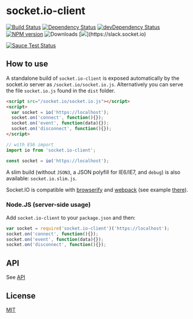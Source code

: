 
# socket.io-client

[![Build Status](https://secure.travis-ci.org/socketio/socket.io-client.svg?branch=master)](https://travis-ci.org/socketio/socket.io-client)
[![Dependency Status](https://david-dm.org/socketio/socket.io-client.svg)](https://david-dm.org/socketio/socket.io-client)
[![devDependency Status](https://david-dm.org/socketio/socket.io-client/dev-status.svg)](https://david-dm.org/socketio/socket.io-client#info=devDependencies)
[![NPM version](https://badge.fury.io/js/socket.io-client.svg)](https://www.npmjs.com/package/socket.io-client)
![Downloads](https://img.shields.io/npm/dm/socket.io-client.svg?style=flat)
[![](https://slack.socket.io/badge.svg?)](https://slack.socket.io)

[![Sauce Test Status](https://saucelabs.com/browser-matrix/socket.svg)](https://saucelabs.com/u/socket)

## How to use

A standalone build of `socket.io-client` is exposed automatically by the
socket.io server as `/socket.io/socket.io.js`. Alternatively you can
serve the file `socket.io.js` found in the `dist` folder.

```html
<script src="/socket.io/socket.io.js"></script>
<script>
  var socket = io('https://localhost');
  socket.on('connect', function(){});
  socket.on('event', function(data){});
  socket.on('disconnect', function(){});
</script>
```

```js
// with ES6 import
import io from 'socket.io-client';

const socket = io('https://localhost');
```

A slim build (without `JSON3`, a JSON polyfill for IE6/IE7, and `debug`) is also available: `socket.io.slim.js`.

Socket.IO is compatible with [browserify](https://browserify.org/) and [webpack](https://webpack.js.org/) (see example [there](https://github.com/socketio/socket.io/tree/2.0.3/examples/webpack-build)).

### Node.JS (server-side usage)

  Add `socket.io-client` to your `package.json` and then:

  ```js
  var socket = require('socket.io-client')('https://localhost');
  socket.on('connect', function(){});
  socket.on('event', function(data){});
  socket.on('disconnect', function(){});
  ```

## API

See [API](/docs/API.md)

## License

[MIT](/LICENSE)
